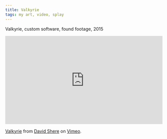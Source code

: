 ```yaml
---
title: Valkyrie
tags: my art, video, splay
---
```


Valkyrie, custom software, found footage, 2015

<iframe src="https://player.vimeo.com/video/129314390" width="500" height="281" frameborder="0" webkitallowfullscreen mozallowfullscreen allowfullscreen></iframe> <p><a href="https://vimeo.com/129314390">Valkyrie</a> from <a href="https://vimeo.com/wollw">David Shere</a> on <a href="https://vimeo.com">Vimeo</a>.</p>
